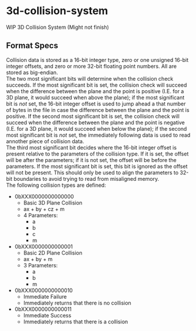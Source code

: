 # 3d-collision-system
WIP 3D Collision System (Might not finish)<br>
## Format Specs
Collision data is stored as a 16-bit integer type, zero or one unsigned 16-bit integer offsets, and zero or more 32-bit floating point numbers. All are stored as big-endian.  
The two most significant bits will determine when the collision check succeeds. If the most significant bit is set, the collision check will succeed when the difference between the plane and the point is positive (I.E. for a 3D plane, it would succeed when above the plane); if the most significant bit is *not* set, the 16-bit integer offset is used to jump ahead a that number of bytes in the file in case the difference between the plane and the point is positive. If the second most significant bit is set, the collision check will succeed when the difference between the plane and the point is negative (I.E. for a 3D plane, it would succeed when below the plane); if the second most significant bit is *not* set, the immediately following data is used to read annother piece of collision data.  
The third most significant bit decides where the 16-bit integer offset is present relative to the parameters of the collision type. If it is set, the offset will be after the parameters; if it is not set, the offset will be before the parameters. If the most significant bit is set, this bit is ignored as the offset will not be present. This should only be used to align the parameters to 32-bit boundaries to avoid trying to read from misaligned memory.  
The following collision types are defined:
- 0bXXX0000000000000
  - Basic 3D Plane Collision
  - ax + by + cz + m
  - 4 Parameters:
    - a
    - b
    - c
    - m
- 0bXXX0000000000001
  - Basic 2D Plane Collision
  - ax + by + m
  - 3 Parameters:
    - a
    - b
    - m
- 0bXXX0000000000010
  - Immediate Failure
  - Immediately returns that there is no collision
- 0bXXX0000000000011
  - Immediate Success
  - Immediately returns that there is a collision
